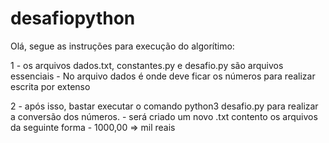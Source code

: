 # desafiopython

Olá, segue as instruções para execução do algorítimo:

1 - os arquivos dados.txt, constantes.py e desafio.py são arquivos essenciais 
    - No arquivo dados é onde deve ficar os números para realizar escrita por extenso

2 - após isso, bastar executar o comando python3 desafio.py para realizar a conversão dos números. 
    - será criado um novo .txt contento os arquivos da seguinte forma 
        - 1000,00 => mil reais 